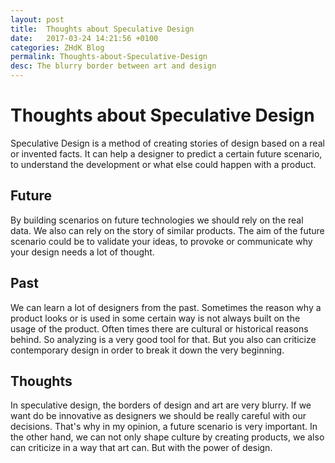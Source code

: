 ```yaml
---
layout: post
title:  Thoughts about Speculative Design
date:   2017-03-24 14:21:56 +0100
categories: ZHdK Blog
permalink: Thoughts-about-Speculative-Design
desc: The blurry border between art and design
---
```



# Thoughts about Speculative Design
Speculative Design is a method of creating stories of design based on a real or invented facts. It can help a designer to predict a certain future scenario, to understand the development or what else could happen with a product.

## Future
By building scenarios on future technologies we should rely on the real data. We also can rely on the story of similar products. The aim of the future scenario could be to validate your ideas, to provoke or communicate why your design needs a lot of thought. 

## Past
We can learn a lot of designers from the past. Sometimes the reason why a product looks or is used in some certain way is not always built on the usage of the product. Often times there are cultural or historical reasons behind. So analyzing is a very good tool for that. But you also can criticize contemporary design in order to break it down the very beginning.

## Thoughts
In speculative design, the borders of design and art are very blurry. If we want do be innovative as designers we should be really careful with our decisions. That's why in my opinion, a future scenario is very important.
In the other hand, we can not only shape culture by creating products, we also can criticize in a way that art can. But with the power of design.